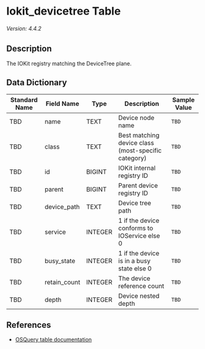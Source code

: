 # Iokit_devicetree Table
###### Version: 4.4.2

## Description
The IOKit registry matching the DeviceTree plane.

## Data Dictionary
|Standard Name|Field Name|Type|Description|Sample Value|
|---|---|---|---|---|
|TBD|name|TEXT|Device node name|`TBD`|
|TBD|class|TEXT|Best matching device class (most-specific category)|`TBD`|
|TBD|id|BIGINT|IOKit internal registry ID|`TBD`|
|TBD|parent|BIGINT|Parent device registry ID|`TBD`|
|TBD|device_path|TEXT|Device tree path|`TBD`|
|TBD|service|INTEGER|1 if the device conforms to IOService else 0|`TBD`|
|TBD|busy_state|INTEGER|1 if the device is in a busy state else 0|`TBD`|
|TBD|retain_count|INTEGER|The device reference count|`TBD`|
|TBD|depth|INTEGER|Device nested depth|`TBD`|

## References
* [OSQuery table documentation](https://osquery.io/schema/current#iokit_devicetree)
